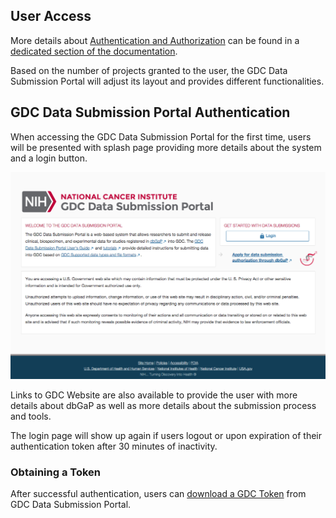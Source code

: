 ## User Access

More details about [Authentication and Authorization](../../Commons/Authentication.md) can be found in a [dedicated section of the documentation](../../Commons/Authentication.md).

Based on the number of projects granted to the user, the GDC Data Submission Portal will adjust its layout and provides different functionalities.

## GDC Data Submission Portal Authentication

When accessing the GDC Data Submission Portal for the first time, users will be presented with splash page providing more details about the system and a login button.

[![GDC Data Submission Portal splash page](images/GDC_Submission_Login_Splash_page.png)](images/GDC_Submission_Login_Splash_page.png "Click to see the full image.")

Links to GDC Website are also available to provide the user with more details about dbGaP as well as more details about the submission process and tools.

The login page will show up again if users logout or upon expiration of their authentication token after 30 minutes of inactivity.

### Obtaining a Token

After successful authentication, users can [download a GDC Token](../../Commons/Authentication.md#gdc-authentication-token) from GDC Data Submission Portal.
